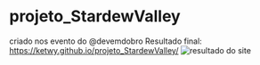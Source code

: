 # projeto_StardewValley
criado nos evento do @devemdobro
Resultado final: https://ketwy.github.io/projeto_StardewValley/
![resultado do site](./src/imagens/imagem.png)

